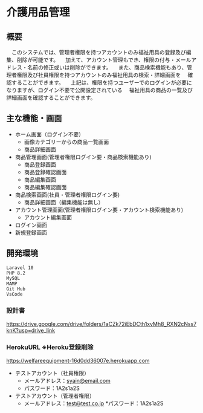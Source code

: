 
# 介護用品管理

## 概要
　このシステムでは、管理者権限を持つアカウントのみ福祉用具の登録及び編集、削除が可能です。
　加えて、アカウント管理もでき、権限の付与・メールアドレス・名前の修正或いは削除ができます。
　また、商品検索機能もあり、管理者権限及び社員権限を持つアカウントのみ福祉用具の検索・詳細画面を
　確認することができます。
　上記は、権限を持つユーザーでのログインが必要になりますが、ログイン不要で公開設定されている
　福祉用具の商品の一覧及び詳細画面を確認することができます。

## 主な機能・画面

* ホーム画面（ログイン不要）
    * 画像カテゴリーからの商品一覧画面
    * 商品詳細画面
* 商品管理画面(管理者権限ログイン要・商品検索機能あり)
    * 商品登録画面
    * 商品登録確認画面
    * 商品編集画面
    * 商品編集確認画面
* 商品検索画面(社員・管理者権限ログイン要)
    * 商品詳細画面（編集機能は無し）
* アカウント管理画面(管理者権限ログイン要・アカウント検索機能あり)
    * アカウント編集画面
* ログイン画面
* 新規登録画面

## 開発環境
    Laravel 10
    PHP 8.2
    MySQL 
    MAMP
    Git Hub
    VsCode

### 設計書
https://drive.google.com/drive/folders/1aCZk72iEbDCth1xvMh8_RXN2cNss7knK?usp=drive_link

### HerokuURL ※Heroku登録削除
<https://welfareequipment-16d0dd36007e.herokuapp.com>
* テストアカウント（社員権限）
    * メールアドレス：syain@email.com
    * パスワード：1A2s1a2S
* テストアカウント（管理者権限）
    * メールアドレス：test@test.co.jp
    *パスワード：1A2s1a2S

